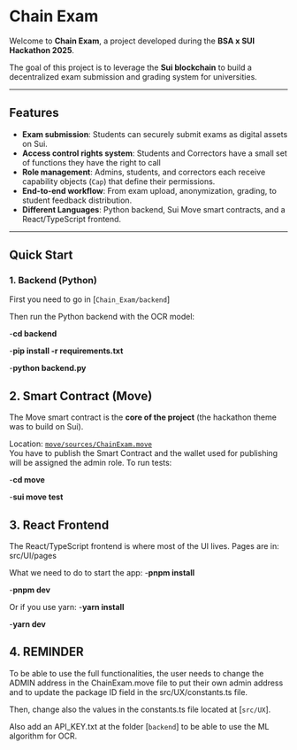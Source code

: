 # Chain Exam

Welcome to **Chain Exam**, a project developed during the **BSA x SUI Hackathon 2025**.  

The goal of this project is to leverage the **Sui blockchain** to build a decentralized exam submission and grading system for universities.  

---

##  Features

- **Exam submission**: Students can securely submit exams as digital assets on Sui.  
- **Access control rights system**: Students and Correctors have a small set of functions they have the right to call  
-  **Role management**: Admins, students, and correctors each receive capability objects (`Cap`) that define their permissions.  
-  **End-to-end workflow**: From exam upload, anonymization, grading, to student feedback distribution.  
-  **Different Languages**: Python backend, Sui Move smart contracts, and a React/TypeScript frontend.  

---

## Quick Start

### 1. Backend (Python)

First you need to go in [`Chain_Exam/backend`]

Then run the Python backend with the OCR model:

-**cd backend**

-**pip install -r requirements.txt**

-**python backend.py**

## 2. Smart Contract (Move)

The Move smart contract is the **core of the project** (the hackathon theme was to build on Sui).

Location: [`move/sources/ChainExam.move`](move/sources/ChainExam.move)  
You have to publish the Smart Contract and the wallet used for publishing will be assigned the admin role.
To run tests:

-**cd move**

-**sui move test**

## 3. React Frontend

The React/TypeScript frontend is where most of the UI lives.
Pages are in: src/UI/pages

What we need to do to start the app:
-**pnpm install**

-**pnpm dev**

Or if you use yarn:
-**yarn install**

-**yarn dev**

## 4. REMINDER

To be able to use the full functionalities, the user needs to change the ADMIN address in the ChainExam.move file to put their own admin address and to update the package ID field in the src/UX/constants.ts file.

Then, change also the values in the constants.ts file located at [`src/UX`].

Also add an API_KEY.txt at the folder [`backend`] to be able to use the ML algorithm for OCR.



